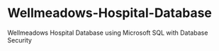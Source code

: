 # Wellmeadows-Hospital-Database
Wellmeadows Hospital Database using Microsoft SQL with Database Security
